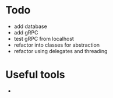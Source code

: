 # 


  

# Todo  
* add database
* add gRPC
* test gRPC from localhost
* refactor into classes for abstraction
* refactor using delegates and threading

# Useful tools
* 